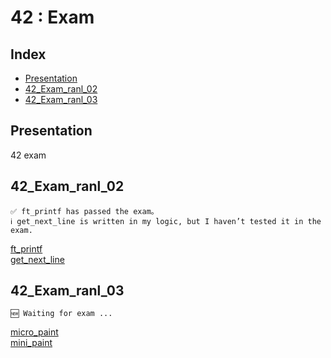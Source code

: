 # 42 : Exam

## Index

* [Presentation](#Presentation)
* [42_Exam_ranl_02](#42_Exam_ranl_02)
* [42_Exam_ranl_03](#42_Exam_ranl_03)

## Presentation

42 exam

## 42_Exam_ranl_02

    ✅ ft_printf has passed the exam。
    ℹ️ get_next_line is written in my logic, but I haven’t tested it in the exam.

[ft_printf](./42_Exam_rank_02/ft_printf/ft_printf.c)  
[get_next_line](./42_Exam_rank_02/get_next_line/get_next_line.c)

## 42_Exam_ranl_03

    🆕 Waiting for exam ...

[micro_paint](./42_Exam_rank_03/micro_paint/micro_paint.c)  
[mini_paint](./42_Exam_rank_03/mini_paint/mini_paint.c)